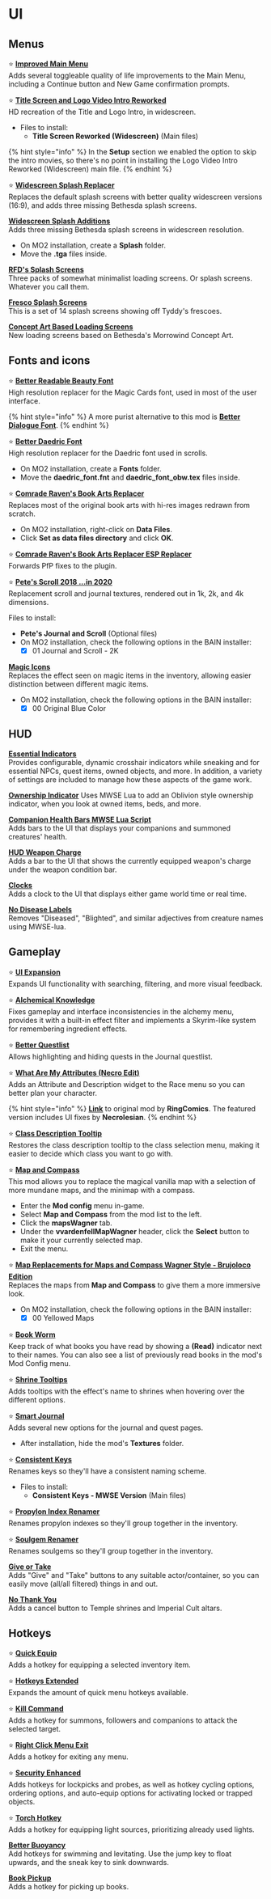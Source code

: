 # UI

## Menus

⭐ [**Improved Main Menu**](https://www.nexusmods.com/morrowind/mods/50856)\
Adds several toggleable quality of life improvements to the Main Menu, including a Continue button and New Game confirmation prompts.

⭐ [**Title Screen and Logo Video Intro Reworked**](https://www.nexusmods.com/morrowind/mods/43657)\
HD recreation of the Title and Logo Intro, in widescreen.

* Files to install:
  - **Title Screen Reworked (Widescreen)** (Main files)

{% hint style="info" %}
In the **Setup** section we enabled the option to skip the intro movies, so there's no point in installing the Logo Video Intro Reworked (Widescreen) main file.
{% endhint %}

⭐ [**Widescreen Splash Replacer**](https://drive.google.com/file/d/1HyR9k6FjganGRCNQfz8IzEHLMqrc5oWH/view?usp=sharing)\
Replaces the default splash screens with better quality widescreen versions (16:9), and adds three missing Bethesda splash screens.

[**Widescreen Splash Additions**](https://www.nexusmods.com/morrowind/mods/48001)\
Adds three missing Bethesda splash screens in widescreen resolution.

* On MO2 installation, create a **Splash** folder.
* Move the **.tga** files inside.

[**RFD's Splash Screens**](https://www.nexusmods.com/morrowind/mods/47400)\
Three packs of somewhat minimalist loading screens. Or splash screens. Whatever you call them.

[**Fresco Splash Screens**](https://www.nexusmods.com/morrowind/mods/45680)\
This is a set of 14 splash screens showing off Tyddy's frescoes.

[**Concept Art Based Loading Screens**](https://www.nexusmods.com/morrowind/mods/43603)\
New loading screens based on Bethesda's Morrowind Concept Art.

## Fonts and icons

⭐ [**Better Readable Beauty Font**](https://www.nexusmods.com/morrowind/mods/49201)\
High resolution replacer for the Magic Cards font, used in most of the user interface.

{% hint style="info" %}
A more purist alternative to this mod is [**Better Dialogue Font**](https://www.nexusmods.com/morrowind/mods/36873).
{% endhint %}

⭐ [**Better Daedric Font**](https://www.nexusmods.com/morrowind/mods/44540)\
High resolution replacer for the Daedric font used in scrolls.

* On MO2 installation, create a **Fonts** folder.
* Move the **daedric\_font.fnt** and **daedric\_font\_obw.tex** files inside.

⭐ [**Comrade Raven's Book Arts Replacer**](https://www.nexusmods.com/morrowind/mods/48896)\
Replaces most of the original book arts with hi-res images redrawn from scratch.

* On MO2 installation, right-click on **Data Files**.
* Click **Set as data files directory** and click **OK**.

⭐ [**Comrade Raven's Book Arts Replacer ESP Replacer**](https://github.com/Sigourn/morrowind-sharprepository/blob/main/Comrade%20Raven's%20Book%20Arts%20ESP%20Replacer.7z)\
Forwards PfP fixes to the plugin.

⭐ [**Pete's Scroll 2018 ...in 2020**](https://www.nexusmods.com/morrowind/mods/47863)\
Replacement scroll and journal textures, rendered out in 1k, 2k, and 4k dimensions.

Files to install:

* **Pete's Journal and Scroll** (Optional files)
* On MO2 installation, check the following options in the BAIN installer:
  * [x] 01 Journal and Scroll - 2K

[**Magic Icons**](https://www.nexusmods.com/morrowind/mods/50223)\
Replaces the effect seen on magic items in the inventory, allowing easier distinction between different magic items.

* On MO2 installation, check the following options in the BAIN installer:
  * [x] 00 Original Blue Color

## HUD

[**Essential Indicators**](https://www.nexusmods.com/morrowind/mods/48267)\
Provides configurable, dynamic crosshair indicators while sneaking and for essential NPCs, quest items, owned objects, and more. In addition, a variety of settings are included to manage how these aspects of the game work.

[**Ownership Indicator**](https://www.nexusmods.com/morrowind/mods/45940)
Uses MWSE Lua to add an Oblivion style ownership indicator, when you look at owned items, beds, and more.

[**Companion Health Bars MWSE Lua Script**](https://www.nexusmods.com/morrowind/mods/46136)\
Adds bars to the UI that displays your companions and summoned creatures' health.

[**HUD Weapon Charge**](https://www.nexusmods.com/morrowind/mods/47962)\
Adds a bar to the UI that shows the currently equipped weapon's charge under the weapon condition bar.

[**Clocks**](https://www.nexusmods.com/morrowind/mods/50840)\
Adds a clock to the UI that displays either game world time or real time.

[**No Disease Labels**](https://www.nexusmods.com/morrowind/mods/48295)\
Removes "Diseased", "Blighted", and similar adjectives from creature names using MWSE-lua.

## Gameplay

⭐ [**UI Expansion**](https://www.nexusmods.com/morrowind/mods/46071)\
Expands UI functionality with searching, filtering, and more visual feedback.

⭐ [**Alchemical Knowledge**](https://www.nexusmods.com/morrowind/mods/49036)\
Fixes gameplay and interface inconsistencies in the alchemy menu, provides it with a built-in effect filter and implements a Skyrim-like system for remembering ingredient effects.

⭐ [**Better Questlist**](https://www.nexusmods.com/morrowind/mods/48272)\
Allows highlighting and hiding quests in the Journal questlist.

⭐ [**What Are My Attributes (Necro Edit)**](https://github.com/Sigourn/morrowind-sharprepository/blob/main/What%20Are%20My%20Attributes%20\(Necro%20Edit\).7z)\
Adds an Attribute and Description widget to the Race menu so you can better plan your character.

{% hint style="info" %}
[**Link**](https://www.nexusmods.com/morrowind/mods/49912) to original mod by **RingComics**. The featured version includes UI fixes by **Necrolesian**.
{% endhint %}

⭐ [**Class Description Tooltip**](https://www.nexusmods.com/morrowind/mods/47527)\
Restores the class description tooltip to the class selection menu, making it easier to decide which class you want to go with.

⭐ [**Map and Compass**](https://www.nexusmods.com/morrowind/mods/48455)\
This mod allows you to replace the magical vanilla map with a selection of more mundane maps, and the minimap with a compass.

- Enter the **Mod config** menu in-game.
- Select **Map and Compass** from the mod list to the left.
- Click the **mapsWagner** tab.
- Under the **vvardenfellMapWagner** header, click the **Select** button to make it your currently selected map.
- Exit the menu.

⭐ [**Map Replacements for Maps and Compass Wagner Style - Brujoloco Edition**](https://www.nexusmods.com/morrowind/mods/48460)  
Replaces the maps from **Map and Compass** to give them a more immersive look.

* On MO2 installation, check the following options in the BAIN installer:
  - [X] 00 Yellowed Maps

⭐ [**Book Worm**](https://www.nexusmods.com/morrowind/mods/46851)\
Keep track of what books you have read by showing a **(Read)** indicator next to their names. You can also see a list of previously read books in the mod's Mod Config menu.

⭐ [**Shrine Tooltips**](https://www.nexusmods.com/morrowind/mods/48275)\
Adds tooltips with the effect's name to shrines when hovering over the different options.

⭐ [**Smart Journal**](https://www.nexusmods.com/morrowind/mods/47492)\
Adds several new options for the journal and quest pages.

* After installation, hide the mod's **Textures** folder.

⭐ [**Consistent Keys**](https://www.nexusmods.com/morrowind/mods/47954)\
Renames keys so they'll have a consistent naming scheme.

* Files to install:
  * **Consistent Keys - MWSE Version** (Main files)

⭐ [**Propylon Index Renamer**](https://www.nexusmods.com/morrowind/mods/49941)\
Renames propylon indexes so they'll group together in the inventory.

⭐ [**Soulgem Renamer**](https://www.nexusmods.com/morrowind/mods/49861)\
Renames soulgems so they'll group together in the inventory.

[**Give or Take**](https://www.nexusmods.com/morrowind/mods/50716)\
Adds "Give" and "Take" buttons to any suitable actor/container, so you can easily move (all/all filtered) things in and out.

[**No Thank You**](https://www.nexusmods.com/morrowind/mods/49681)\
Adds a cancel button to Temple shrines and Imperial Cult altars.

## Hotkeys

⭐ [**Quick Equip**](https://www.nexusmods.com/morrowind/mods/48341)\
Adds a hotkey for equipping a selected inventory item.

⭐ [**Hotkeys Extended**](https://www.nexusmods.com/morrowind/mods/48055)\
Expands the amount of quick menu hotkeys available.

⭐ [**Kill Command**](https://www.nexusmods.com/morrowind/mods/46723)\
Adds a hotkey for summons, followers and companions to attack the selected target.

⭐ [**Right Click Menu Exit**](https://www.nexusmods.com/morrowind/mods/48458)\
Adds a hotkey for exiting any menu.

⭐ [**Security Enhanced**](https://www.nexusmods.com/morrowind/mods/47038)\
Adds hotkeys for lockpicks and probes, as well as hotkey cycling options, ordering options, and auto-equip options for activating locked or trapped objects.

⭐ [**Torch Hotkey**](https://www.nexusmods.com/morrowind/mods/45747)\
Adds a hotkey for equipping light sources, prioritizing already used lights.

[**Better Buoyancy**](https://www.nexusmods.com/morrowind/mods/48929)\
Add hotkeys for swimming and levitating. Use the jump key to float upwards, and the sneak key to sink downwards.

[**Book Pickup**](https://www.nexusmods.com/morrowind/mods/46625)\
Adds a hotkey for picking up books.
